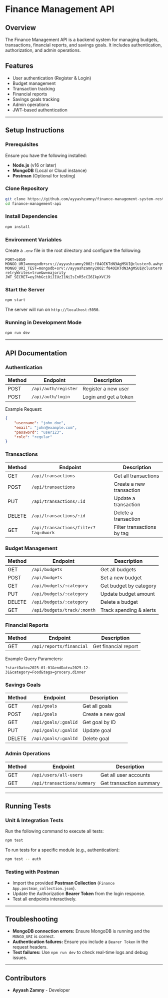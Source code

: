 # Finance Management API

## Overview
The Finance Management API is a backend system for managing budgets, transactions, financial reports, and savings goals. It includes authentication, authorization, and admin operations.

## Features
- User authentication (Register & Login)
- Budget management
- Transaction tracking
- Financial reports
- Savings goals tracking
- Admin operations
- JWT-based authentication

---

## Setup Instructions

### Prerequisites
Ensure you have the following installed:
- **Node.js** (v16 or later)
- **MongoDB** (Local or Cloud instance)
- **Postman** (Optional for testing)

### Clone Repository
```sh
git clone https://github.com/ayyashzamny/finance-management-system-rest-api.git
cd finance-management-api
```

### Install Dependencies
```sh
npm install
```

### Environment Variables
Create a `.env` file in the root directory and configure the following:
```
PORT=5050
MONGO_URI=mongodb+srv://ayyashzamny2002:f84OIKTdN3AgMSUI@cluster0.awhys.mongodb.net/
MONGO_URI_TEST=mongodb+srv://ayyashzamny2002:f84OIKTdN3AgMSUI@cluster0.mongodb.net/test_db?retryWrites=true&w=majority
JWT_SECRET=eyJhbGciOiJIUzI1NiIsInR5cCI6IkpXVCJ9
```

### Start the Server
```sh
npm start
```
The server will run on `http://localhost:5050`.

### Running in Development Mode
```sh
npm run dev
```

---

## API Documentation

### **Authentication**
| Method | Endpoint | Description |
|--------|-------------|-------------|
| POST | `/api/auth/register` | Register a new user |
| POST | `/api/auth/login` | Login and get a token |

Example Request:
```json
{
    "username": "john_doe",
    "email": "john@example.com",
    "password": "user123",
    "role": "regular"
}
```

### **Transactions**
| Method | Endpoint | Description |
|--------|-------------|-------------|
| GET | `/api/transactions` | Get all transactions |
| POST | `/api/transactions` | Create a new transaction |
| PUT | `/api/transactions/:id` | Update a transaction |
| DELETE | `/api/transactions/:id` | Delete a transaction |
| GET | `/api/transactions/filter?tag=#work` | Filter transactions by tag |

### **Budget Management**
| Method | Endpoint | Description |
|--------|-------------|-------------|
| GET | `/api/budgets` | Get all budgets |
| POST | `/api/budgets` | Set a new budget |
| GET | `/api/budgets/:category` | Get budget by category |
| PUT | `/api/budgets/:category` | Update budget amount |
| DELETE | `/api/budgets/:category` | Delete a budget |
| GET | `/api/budgets/track/:month` | Track spending & alerts |

### **Financial Reports**
| Method | Endpoint | Description |
|--------|-------------|-------------|
| GET | `/api/reports/financial` | Get financial report |

Example Query Parameters:
```
?startDate=2025-01-01&endDate=2025-12-31&category=Food&tags=grocery,dinner
```

### **Savings Goals**
| Method | Endpoint | Description |
|--------|-------------|-------------|
| GET | `/api/goals` | Get all goals |
| POST | `/api/goals` | Create a new goal |
| GET | `/api/goals/:goalId` | Get goal by ID |
| PUT | `/api/goals/:goalId` | Update goal |
| DELETE | `/api/goals/:goalId` | Delete goal |

### **Admin Operations**
| Method | Endpoint | Description |
|--------|-------------|-------------|
| GET | `/api/users/all-users` | Get all user accounts |
| GET | `/api/transactions/summary` | Get transaction summary |

---

## Running Tests

### **Unit & Integration Tests**
Run the following command to execute all tests:
```sh
npm test
```
To run tests for a specific module (e.g., authentication):
```sh
npm test -- auth
```

### **Testing with Postman**
- Import the provided **Postman Collection** (`Finance App.postman_collection.json`).
- Update the Authorization **Bearer Token** from the login response.
- Test all endpoints interactively.

---

## Troubleshooting
- **MongoDB connection errors:** Ensure MongoDB is running and the `MONGO_URI` is correct.
- **Authentication failures:** Ensure you include a `Bearer Token` in the request headers.
- **Test failures:** Use `npm run dev` to check real-time logs and debug issues.

---

## Contributors
- **Ayyash Zamny** - Developer


